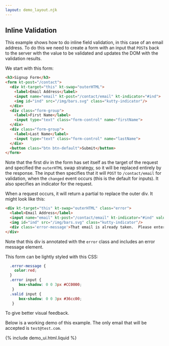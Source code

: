 ```yaml
---
layout: demo_layout.njk
---
```

        
## Inline Validation

This example shows how to do inline field validation, in this case of an email address.  To do this
we need to create a form with an input that `POST`s back to the server with the value to be validated
and updates the DOM with the validation results.

We start with this form:

```html
<h3>Signup Form</h3>
<form kt-post="/contact">
  <div kt-target="this" kt-swap="outerHTML">
    <label>Email Address</label>
    <input name="email" kt-post="/contact/email" kt-indicator="#ind">
    <img id="ind" src="/img/bars.svg" class="kutty-indicator"/>
  </div>
  <div class="form-group">
    <label>First Name</label>
    <input type="text" class="form-control" name="firstName">
  </div>
  <div class="form-group">
    <label>Last Name</label>
    <input type="text" class="form-control" name="lastName">
  </div>
  <button class="btn btn-default">Submit</button>
</form>
```
Note that the first div in the form has set itself as the target of the request and specified the `outerHTML`
swap strategy, so it will be replaced entirely by the response.  The input then specifies that it will
`POST` to `/contact/email` for validation, when the `changed` event occurs (this is the default for inputs).
It also specifies an indicator for the request.

When a request occurs, it will return a partial to replace the outer div.  It might look like this:

```html
<div kt-target="this" kt-swap="outerHTML" class="error">
  <label>Email Address</label>
  <input name="email" kt-post="/contact/email" kt-indicator="#ind" value="test@foo.com">
  <img id="ind" src="/img/bars.svg" class="kutty-indicator"/>
  <div class='error-message'>That email is already taken.  Please enter another email.</div>
</div> 
```

Note that this div is annotated with the `error` class and includes an error message element.

This form can be lightly styled with this CSS:

```css
  .error-message {
    color:red;
  }
  .error input {
      box-shadow: 0 0 3px #CC0000;
   }
  .valid input {
      box-shadow: 0 0 3px #36cc00;
   }
```

To give better visual feedback.

Below is a working demo of this example.  The only email that will be accepted is `test@test.com`.

<style>
  .error-message {
    color:red;
  }
  .error input {
      box-shadow: 0 0 3px #CC0000;
   }
  .valid input {
      box-shadow: 0 0 3px #36cc00;
   }
</style>

{% include demo_ui.html.liquid %}

<script>

    //=========================================================================
    // Fake Server Side Code
    //=========================================================================

    // routes
    init("/demo", function(request, params){
      return formTemplate();
    });

    onPost("/contact", function(request, params){
      return formTemplate();
    });
    
    onGet(/\/contact\/email.*/, function(request, params){
        var email = params['email'];
        if(!/\S+@\S+\.\S+/.test(email)) {
          return emailInputTemplate(email, "Please enter a valid email address");
        } else if(email != "test@test.com") {
          return emailInputTemplate(email, "That email is already taken.  Please enter another email.");
        } else {
          return emailInputTemplate(email);
        }
     });
    
    // templates
    function formTemplate(page) {
      return `<h3>Signup Form</h3><form ic-post-to="/contact">
  <div kt-target="this" kt-swap="outerHTML">
    <label>Email Address</label>
    <input name="email" kt-get="/contact/email" kt-indicator="#ind">
    <img id="ind" src="/img/bars.svg" class="kutty-indicator"/>
  </div>
  <div class="form-group">
    <label>First Name</label>
    <input type="text" class="form-control" name="firstName">
  </div>
  <div class="form-group">
    <label>Last Name</label>
    <input type="text" class="form-control" name="lastName">
  </div>
  <button class="btn btn-default">Submit</button>
</form>`;
    }
    
        function emailInputTemplate(val, errorMsg) {
            return `<div kt-target="this" kt-swap="outerHTML" class="${errorMsg ? "error" : "valid"}">
  <label>Email Address</label>
  <input name="email" kt-get="/contact/email" kt-indicator="#ind" value="${val}">
  <img id="ind" src="/img/bars.svg" class="kutty-indicator"/>
  ${errorMsg ? ("<div class='error-message'>" + errorMsg + "</div>") : ""}
</div>`;
        }
</script>
